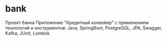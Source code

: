 # bank
 Проект банка
Приложение "Кредитный конвейер" с применением технологий и инструментов:
Java, SpringBoot, PostgreSQL, JPA, Swagger, Kafka, JUnit, Lombok
